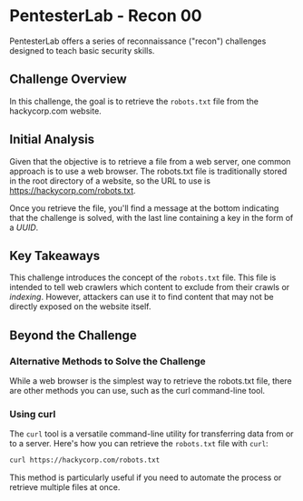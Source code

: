 # PentesterLab - Recon 00

PentesterLab offers a series of reconnaissance ("recon") challenges designed to
teach basic security skills.

## Challenge Overview

In this challenge, the goal is to retrieve the `robots.txt` file from the
hackycorp.com website.

## Initial Analysis

Given that the objective is to retrieve a file from a web server, one common
approach is to use a web browser. The robots.txt file is traditionally stored in
the root directory of a website, so the URL to use is
https://hackycorp.com/robots.txt.

Once you retrieve the file, you'll find a message at the bottom indicating that
the challenge is solved, with the last line containing a key in the form of a
_UUID_.

## Key Takeaways

This challenge introduces the concept of the `robots.txt` file. This file is
intended to tell web crawlers which content to exclude from their crawls or
_indexing_. However, attackers can use it to find content that may not be
directly exposed on the website itself.

## Beyond the Challenge

### Alternative Methods to Solve the Challenge

While a web browser is the simplest way to retrieve the robots.txt file,
there are other methods you can use, such as the curl command-line tool.

### Using curl

The `curl` tool is a versatile command-line utility for transferring data from
or to a server. Here's how you can retrieve the `robots.txt` file with `curl`:

```sh
curl https://hackycorp.com/robots.txt
```

This method is particularly useful if you need to automate the process or
retrieve multiple files at once.
